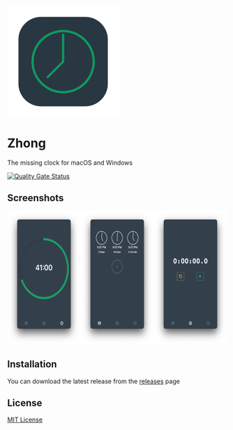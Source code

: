 <img src="docs/Zhong.png" alt="Zhong Logo" width="256" height="256">

# Zhong
The missing clock for macOS and Windows

[![Quality Gate Status](https://sonarcloud.io/api/project_badges/measure?project=simonhochrein_Zhong&metric=alert_status)](https://sonarcloud.io/dashboard?id=simonhochrein_Zhong)

## Screenshots

<img src="docs/Screenshots.png" width="618" height="306" alt="Screenshots">

## Installation
You can download the latest release from the [releases](https://github.com/simonhochrein/Zhong/releases) page

## License
[MIT License](LICENSE)